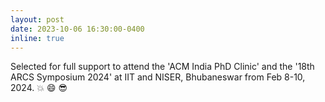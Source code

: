 ```yaml
---
layout: post
date: 2023-10-06 16:30:00-0400
inline: true
---
```


Selected for full support to attend the 'ACM India PhD Clinic' and the '18th ARCS Symposium 2024' at IIT and NISER, Bhubaneswar from Feb 8-10, 2024. :boom: :smile: :sunglasses:
